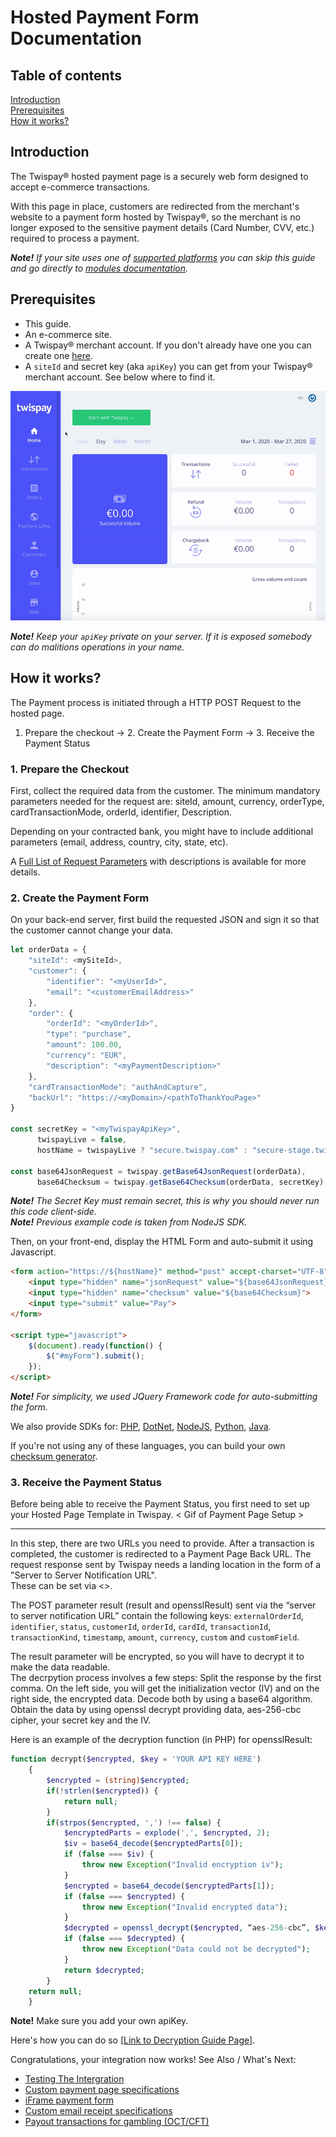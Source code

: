 # Hosted Payment Form Documentation

## Table of contents

[Introduction](#introduction)  
[Prerequisites](#prerequisites)  
[How it works?](#how-it-works)  


## Introduction

The Twispay® hosted payment page is a securely web form designed to accept e-commerce transactions.

With this page in place, customers are redirected from the merchant's website to a payment form hosted by Twispay®,
so the merchant is no longer exposed to the sensitive payment details (Card Number, CVV, etc.) required to process a payment.   

***Note!** If your site uses one of [supported platforms](#TODO) you can skip this guide
and go directly to [modules documentation](#TODO).*


## Prerequisites
- This guide.
- An e-commerce site.
- A Twispay® merchant account. If you don't already have one you can create one [here](https://merchant-stage.twispay.com/auth/signup).
- A `siteId` and secret key (aka `apiKey`) you can get from your Twispay® merchant account. See below where to find it.

![](siteID&apiKey.gif)

***Note!** Keep your `apiKey` private on your server. If it is exposed somebody can do malitions operations in your name.*


## How it works?

The Payment process is initiated through a HTTP POST Request to the hosted page.  

1. Prepare the checkout &#8594; 2. Create the Payment Form &#8594; 3. Receive the Payment Status


### 1. Prepare the Checkout

First, collect the required data from the customer.
The minimum mandatory parameters needed for the request are: siteId, amount, currency, orderType, cardTransactionMode, orderId, identifier, Description.

Depending on your contracted bank, you might have to include additional parameters (email, address, country, city, state, etc).

A [Full List of Request Parameters](full-request-params.md) with descriptions is available for more details. 


### 2. Create the Payment Form

On your back-end server, first build the requested JSON and sign it so that the customer cannot change your data. 

```javascript
let orderData = {
    "siteId": <mySiteId>,
    "customer": {
        "identifier": "<myUserId>",
        "email": "<customerEmailAddress>"
    },
    "order": {
        "orderId": "<myOrderId>",
        "type": "purchase",
        "amount": 100.00,
        "currency": "EUR",
        "description": "<myPaymentDescription>"
    },
    "cardTransactionMode": "authAndCapture",
    "backUrl": "https://<myDomain>/<pathToThankYouPage>"
}

const secretKey = "<myTwispayApiKey>",
      twispayLive = false,
      hostName = twispayLive ? "secure.twispay.com" : "secure-stage.twispay.com";

const base64JsonRequest = twispay.getBase64JsonRequest(orderData),
      base64Checksum = twispay.getBase64Checksum(orderData, secretKey);
```
***Note!** The Secret Key must remain secret, this is why you should never run this code client-side.*  
***Note!** Previous example code is taken from NodeJS SDK.*  

Then, on your front-end, display the HTML Form and auto-submit it using Javascript. 

```HTML
<form action="https://${hostName}" method="post" accept-charset="UTF-8" id="myForm">
    <input type="hidden" name="jsonRequest" value="${base64JsonRequest}">
    <input type="hidden" name="checksum" value="${base64Checksum}">
    <input type="submit" value="Pay">
</form>

<script type="javascript">
    $(document).ready(function() {
        $("#myForm").submit();
    });
</script>
```
***Note!** For simplicity, we used JQuery Framework code for auto-submitting the form.*

We also provide SDKs for:
<a href="https://github.com/Twispay/hostedpage-php-sdk" target="_blank">PHP</a>,
<a href="https://github.com/Twispay/hostedpage-dotnet-sdk" target="_blank">DotNet</a>,
<a href="https://github.com/Twispay/hostedpage-nodejs-sdk" target="_blank">NodeJS</a>,
<a href="https://github.com/Twispay/hostedpage-python-sdk" target="_blank">Python</a>,
<a href="https://github.com/Twispay/hostedpage-java-sdk" target="_blank">Java</a>.

If you're not using any of these languages, you can build your own [checksum generator](#TODO).

### 3. Receive the Payment Status

Before being able to receive the Payment Status, you first need to set up your Hosted Page Template in Twispay. 
< Gif of Payment Page Setup >

****

In this step, there are two URLs you need to provide. 
After a transaction is completed, the customer is redirected to a Payment Page Back URL. 
The request response sent by Twispay needs a landing location in the form of a "Server to Server Notification URL".  
These can be set via <>. 

The POST parameter result (result and opensslResult) sent via the “server to server notification URL” contain the following keys: `externalOrderId`, `identifier`, `status`, `customerId`, `orderId`, `cardId`, `transactionId`, `transactionKind`, `timestamp`, `amount`, `currency`, `custom` and `customField`.

The result parameter will be encrypted, so you will have to decrypt it to make the data readable.  
The decrpytion process involves a few steps: 
Split the response by the first comma. On the left side, you will get the initialization vector (IV) and on the right side, the encrypted data. 
Decode both by using a base64 algorithm.  
Obtain the data by using openssl decrypt providing data, aes-256-cbc cipher, your secret key and the IV.  

Here is an example of the decryption function (in PHP) for opensslResult:

```php
function decrypt($encrypted, $key = 'YOUR API KEY HERE') 
    {
        $encrypted = (string)$encrypted;
        if(!strlen($encrypted)) {
            return null;
        }
        if(strpos($encrypted, ',') !== false) {
            $encryptedParts = explode(',', $encrypted, 2);
            $iv = base64_decode($encryptedParts[0]);
            if (false === $iv) {
                throw new Exception("Invalid encryption iv");
            }
            $encrypted = base64_decode($encryptedParts[1]);
            if (false === $encrypted) {
                throw new Exception("Invalid encrypted data");
            }
            $decrypted = openssl_decrypt($encrypted, “aes-256-cbc”, $key, OPENSSL_RAW_DATA, $iv);
            if (false === $decrypted) {
                throw new Exception("Data could not be decrypted");
            }
            return $decrypted;	
        }
    return null;   
    }
```

**Note!** Make sure you add your own apiKey.




Here's how you can do so [[Link to Decryption Guide Page](https://github.com/Twispay/twispay.github.io/blob/master/Response%20Decryption%20Guide)].

Congratulations, your integration now works! 
See Also / What's Next:

- [Testing The Intergration](integration-tests.md)
- [Custom payment page specifications](custom-payment-page.md)
- [iFrame payment form](iframe-payment-form.md)
- [Custom email receipt specifications](custom-mail-receipt)
- [Payout transactions for gambling (OCT/CFT)](Payout-transactions-gambling.md)
